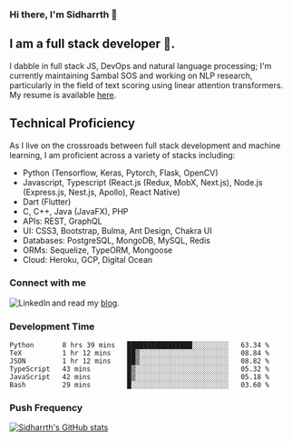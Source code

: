 ### Hi there, I'm Sidharrth 👋

## I am a full stack developer 🚀.
I dabble in full stack JS, DevOps and natural language processing; I'm currently maintaining Sambal SOS and working on NLP research, particularly in the field of text scoring using linear attention transformers. My resume is available [here](https://mathsforgeeks.org/assets/resume.pdf).

## Technical Proficiency
As I live on the crossroads between full stack development and machine learning, I am proficient across a variety of stacks including:
- Python (Tensorflow, Keras, Pytorch, Flask, OpenCV)
- Javascript, Typescript (React.js (Redux, MobX, Next.js), Node.js (Express.js, Nest.js, Apollo), React Native)
- Dart (Flutter)
- C, C++, Java (JavaFX), PHP
- APIs: REST, GraphQL
- UI: CSS3, Bootstrap, Bulma, Ant Design, Chakra UI
- Databases: PostgreSQL, MongoDB, MySQL, Redis
- ORMs: Sequelize, TypeORM, Mongoose
- Cloud: Heroku, GCP, Digital Ocean

### Connect with me

[<img align="left" alt="LinkedIn" src="https://img.shields.io/badge/linkedin-%230077B5.svg?&style=for-the-badge&logo=linkedin&logoColor=white" />][linkedin]
and read my [blog].


### Development Time
<!--START_SECTION:waka-->

```text
Python       8 hrs 39 mins   ████████████████░░░░░░░░░   63.34 %
TeX          1 hr 12 mins    ██▒░░░░░░░░░░░░░░░░░░░░░░   08.84 %
JSON         1 hr 12 mins    ██▒░░░░░░░░░░░░░░░░░░░░░░   08.82 %
TypeScript   43 mins         █▒░░░░░░░░░░░░░░░░░░░░░░░   05.32 %
JavaScript   42 mins         █▒░░░░░░░░░░░░░░░░░░░░░░░   05.18 %
Bash         29 mins         █░░░░░░░░░░░░░░░░░░░░░░░░   03.60 %
```

<!--END_SECTION:waka-->

### Push Frequency
[![Sidharrth's GitHub stats](https://github-readme-stats.vercel.app/api?username=sidharrth2002&show_icons=true)](https://github.com/sidharrth2002/github-readme-stats)

[site]: http://mathsforgeeks.org/
[blog]: https://mathsforgeeks.org/blog
[linkedin]: https://www.linkedin.com/in/sidharrth-nagappan/
